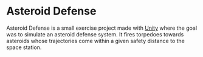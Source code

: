 # Asteroid Defense
Asteroid Defense is a small exercise project made with [Unity](https://unity.com/) where the goal was to simulate an asteroid defense system. 
It fires torpedoes towards asteroids whose trajectories come within a given safety distance to the space station.
